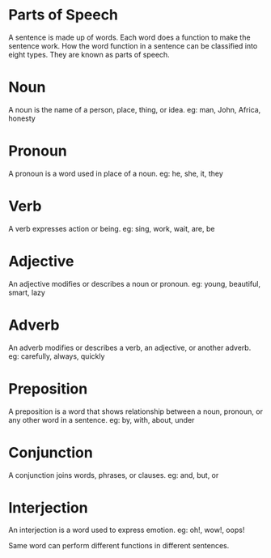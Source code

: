 # Parts of Speech

A sentence is made up of words. Each word does a function to make the sentence work. How the word function in a sentence can be classified into eight types. They are known as parts of speech.

# Noun

A noun is the name of a person, place, thing, or idea. eg: man, John, Africa, honesty

# Pronoun

A pronoun is a word used in place of a noun. eg: he, she, it, they

# Verb
         
A verb expresses action or being. eg: sing, work, wait, are, be

# Adjective

An adjective modifies or describes a noun or pronoun. eg: young, beautiful, smart, lazy

# Adverb

An adverb modifies or describes a verb, an adjective, or another adverb. eg: carefully, always, quickly

# Preposition

A preposition is a word that shows relationship between a noun, pronoun, or any other word in a sentence. eg: by, with, about, under

# Conjunction

A conjunction joins words, phrases, or clauses. eg: and, but, or

# Interjection

An interjection is a word used to express emotion. eg: oh!, wow!, oops!
         
Same word can perform different functions in different sentences.
